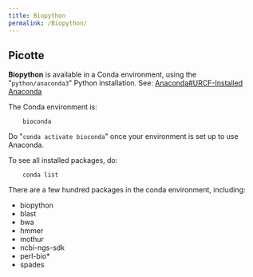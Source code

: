 ```yaml
---
title: Biopython
permalink: /Biopython/
---
```


Picotte
-------

**Biopython** is available in a Conda environment, using the
"`python/anaconda3`" Python installation. See: [Anaconda\#URCF-Installed Anaconda](/Anaconda#URCF-Installed_Anaconda "wikilink")

The Conda environment is:

`    bioconda`

Do "`conda activate bioconda`" once your environment is set up to use
Anaconda.

To see all installed packages, do:

`    conda list`

There are a few hundred packages in the conda environment, including:

-   biopython
-   blast
-   bwa
-   hmmer
-   mothur
-   ncbi-ngs-sdk
-   perl-bio\*
-   spades

